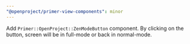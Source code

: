 ```yaml
---
"@openproject/primer-view-components": minor
---
```


Add `Primer::OpenProject::ZenModeButton` component. By clicking on the button, screen will be in full-mode or back in normal-mode.
